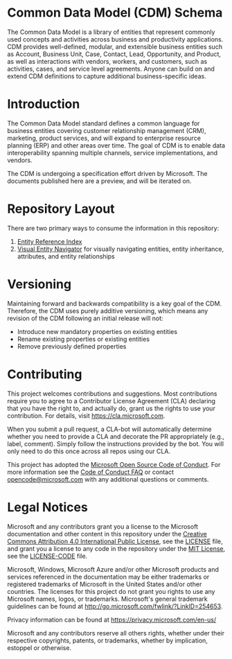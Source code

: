 # Common Data Model (CDM) Schema

The Common Data Model is a library of entities that represent commonly used concepts and activities across business and productivity applications. CDM provides well-defined, modular, and extensible business entities such as Account, Business Unit, Case, Contact, Lead, Opportunity, and Product, as well as interactions with vendors, workers, and customers, such as activities, cases, and service level agreements. Anyone can build on and extend CDM definitions to capture additional business-specific ideas.

# Introduction

The Common Data Model standard defines a common language for business entities covering customer relationship management (CRM), marketing, product services, and will expand to enterprise resource planning (ERP) and other areas over time. The goal of CDM is to enable data interoperability spanning multiple channels, service implementations, and vendors.

The CDM is undergoing a specification effort driven by Microsoft. The documents published here are a preview, and will be iterated on.

# Repository Layout

There are two primary ways to consume the information in this repository:

1. [Entity Reference Index](schemaDocuments#directory-of-cdm-entities)
2. [Visual Entity Navigator](schemaDocuments/readme.md) for visually navigating entities, entity inheritance, attributes, and entity relationships

# Versioning

Maintaining forward and backwards compatibility is a key goal of the CDM. Therefore, the CDM uses purely additive versioning, which means any revision of the CDM following an initial release will not:

* Introduce new mandatory properties on existing entities
* Rename existing properties or existing entities
* Remove previously defined properties

# Contributing

This project welcomes contributions and suggestions.  Most contributions require you to agree to a
Contributor License Agreement (CLA) declaring that you have the right to, and actually do, grant us
the rights to use your contribution. For details, visit https://cla.microsoft.com.

When you submit a pull request, a CLA-bot will automatically determine whether you need to provide
a CLA and decorate the PR appropriately (e.g., label, comment). Simply follow the instructions
provided by the bot. You will only need to do this once across all repos using our CLA.

This project has adopted the [Microsoft Open Source Code of Conduct](https://opensource.microsoft.com/codeofconduct/).
For more information see the [Code of Conduct FAQ](https://opensource.microsoft.com/codeofconduct/faq/) or
contact [opencode@microsoft.com](mailto:opencode@microsoft.com) with any additional questions or comments.

# Legal Notices

Microsoft and any contributors grant you a license to the Microsoft documentation and other content
in this repository under the [Creative Commons Attribution 4.0 International Public License](https://creativecommons.org/licenses/by/4.0/legalcode),
see the [LICENSE](LICENSE) file, and grant you a license to any code in the repository under the [MIT License](https://opensource.org/licenses/MIT), see the
[LICENSE-CODE](LICENSE-CODE) file.

Microsoft, Windows, Microsoft Azure and/or other Microsoft products and services referenced in the documentation
may be either trademarks or registered trademarks of Microsoft in the United States and/or other countries.
The licenses for this project do not grant you rights to use any Microsoft names, logos, or trademarks.
Microsoft's general trademark guidelines can be found at http://go.microsoft.com/fwlink/?LinkID=254653.

Privacy information can be found at https://privacy.microsoft.com/en-us/

Microsoft and any contributors reserve all others rights, whether under their respective copyrights, patents,
or trademarks, whether by implication, estoppel or otherwise.
